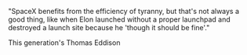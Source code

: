 "SpaceX benefits from the efficiency of tyranny, but that's not always a good thing, like when Elon launched without a proper launchpad and destroyed a launch site because he 'though it should be fine'."

This generation's Thomas Eddison 
